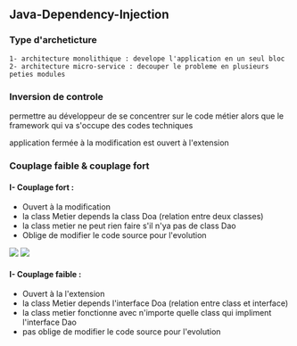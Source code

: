 ## Java-Dependency-Injection

### Type d'archeticture
	1- architecture monolithique : develope l'application en un seul bloc
	2- architecture micro-service : decouper le probleme en plusieurs peties modules	

### Inversion de controle 
permettre au développeur de se concentrer sur le code métier alors que le framework qui va s'occupe des codes techniques


application fermée à la modification est ouvert à l'extension

### Couplage faible & couplage fort

#### I- Couplage fort : 
- Ouvert à la modification
- la class Metier depends la class Doa (relation entre deux classes)
- la class metier ne peut rien faire s'il n'ya pas de class Dao
- Oblige de modifier le code source pour l'evolution
<img src="https://github.com/Mo-bar/Java-Dependency-Injection/assets/98557431/dbfdfcdd-02b9-493d-9471-d9ef644447e4">
<img src="https://github.com/Mo-bar/Java-Dependency-Injection/assets/98557431/2e26712e-4280-4161-9b9e-ae5f07fc732d">

#### I- Couplage faible : 
- Ouvert à la l'extension
- la class Metier depends l'interface Doa (relation entre class et interface)
- la class metier fonctionne avec n'importe quelle class qui impliment l'interface Dao 
- pas oblige de modifier le code source pour l'evolution
